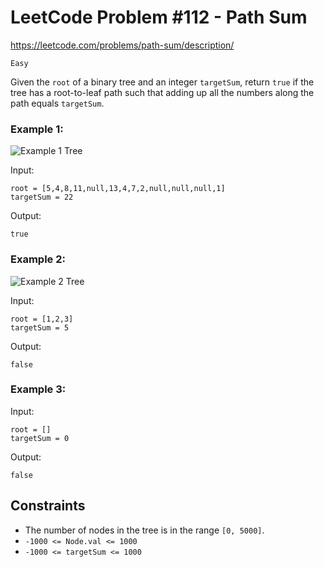 
# LeetCode Problem #112 - Path Sum

https://leetcode.com/problems/path-sum/description/

`Easy`

Given the `root` of a binary tree and an integer `targetSum`, return `true` if the tree has a root-to-leaf path such that adding up all the numbers along the path equals `targetSum`.

### Example 1:

![Example 1 Tree](https://assets.leetcode.com/uploads/2021/01/18/pathsum1.jpg)

Input: 
```
root = [5,4,8,11,null,13,4,7,2,null,null,null,1]
targetSum = 22
```  
Output: 
```
true
```

### Example 2:

![Example 2 Tree](https://assets.leetcode.com/uploads/2021/01/18/pathsum2.jpg)

Input: 
```
root = [1,2,3]
targetSum = 5
```  
Output: 
```
false
```

### Example 3:

Input: 
```
root = [] 
targetSum = 0
```  
Output: 
```
false
```

## Constraints

- The number of nodes in the tree is in the range `[0, 5000]`.
- `-1000 <= Node.val <= 1000`
- `-1000 <= targetSum <= 1000`

